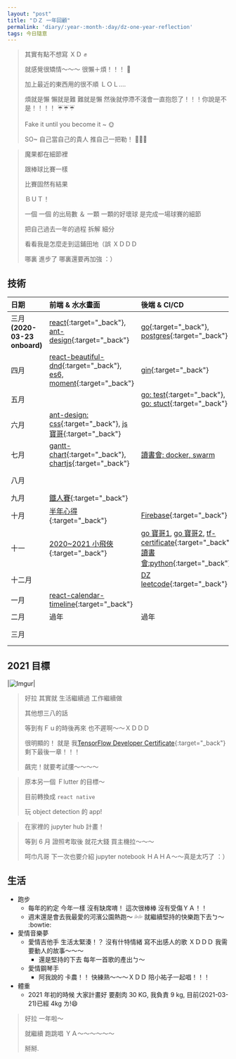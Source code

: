 ```yaml
---
layout: "post"
title: "ＤＺ 一年回顧"
permalink: 'diary/:year-:month-:day/dz-one-year-reflection'
tags: 今日隨意
---
```


>
> 其實有點不想寫 ＸＤ :fist:
>
> 就感覺很矯情～～～ 很懶＋煩！！！ :runner:
>
> 加上最近的東西用的很不順 ＬＯＬ....
>
> 煩就是懶 懶就是難 難就是懶 然後就停滯不淺會一直抱怨了！！！你說是不是！！！！  :umbrella::umbrella::umbrella:
>
> Fake it until you become it ~ :sun_with_face:
>
> SO~ 自己當自己的貴人 推自己一把勒！ :whale::whale::whale:
>


>
> 魔果都在細節裡
>
> 跟棒球比賽一樣
>
> 比賽固然有結果 
>
> ＢＵＴ！
>
> 一個 一個 的出局數 ＆ 一顆 一顆的好壞球 是完成一場球賽的細節
>
> 把自己過去一年的過程 拆解 細分 
>
> 看看我是怎麼走到這鋪田地（誤 ＸＤＤＤ
>
> 哪裏 進步了 哪裏還要再加強 ：）


## 技術 

|日期| 前端 & 水水畫面 | 後端 & CI/CD|工作筆記|
|:---|:---|:---|:---:|
|三月 **(2020-03-23 onboard)**| [react](https://yuting3656.github.io/yutingblog/blog/tag.html#react){:target="_back"}, [ant-design](https://yuting3656.github.io/yutingblog//react/react-ant-design){:target="_back"} | [go](https://yuting3656.github.io/yutingblog/blog/tag.html#go){:target="_back"}, [postgres](https://yuting3656.github.io/yutingblog//sql/postgres-commands){:target="_back"} ||
|四月| [react-beautiful-dnd](https://yuting3656.github.io/yutingblog//react/react-beautiful-dnd){:target="_back"}, [es6, moment](https://yuting3656.github.io/yutingblog//daily-programming/javascript-json-for-life){:target="_back"} | [gin](https://yuting3656.github.io/yutingblog//go/go-gin-xorm){:target="_back"}|[工作筆記 dz-01](https://yuting3656.github.io/yutingblog//work-note/dz-o1){:target="_back'}|
|五月|| [go: test](https://yuting3656.github.io/yutingblog//go/go-test-is-rock){:target="_back"}, [go: stuct](https://yuting3656.github.io/yutingblog/go/go-stucted-data){:target="_back"}||
|六月|[ant-design: css](https://hackmd.io/@0udF7NqaRtCpwXsfTascjQ/rkunemYpL#){:target="_back"}, [js 寶哥](https://yuting3656.github.io/yutingblog/daily-programming/javascript-core-concepts-and-es6){:target="_back"}||[作筆記 dz-02](https://yuting3656.github.io/yutingblog//work-note/dz-o2){:target="_back"}|
|七月|[gantt-chart](http://yuting3656.github.io/yutingblog/work-note/gantt-charts-lol){:target="_back"}, [chartjs](https://hackmd.io/@0udF7NqaRtCpwXsfTascjQ/rkofT_U-w){:target="_back"}| [讀書會: docker, swarm](http://yuting3656.github.io/yutingblog/blog/tag#docker)||
|八月|||[作筆記 dz-03](https://yuting3656.github.io/yutingblog//work-note/dz-o3){:target="_back"}|
|九月|[鐵人賽](https://yuting3656.github.io/yutingblog/blog/tag.html#2020-12th-ironman){:target="_back"}|||
|十月|[半年心得](https://yuting3656.github.io/yutingblog//diary/2020-10-25){:target="_back"}|[Firebase](https://yuting3656.github.io/yutingblog/work-note/i-love-firebase){:target="_back"}||
|十一|[2020~2021 小飛俠](https://yuting3656.github.io/yutingblog//diary/2020-11-28){:target="_back"}|[go 寶哥1](http://yuting3656.github.io/yutingblog/go/go-will-day-01), [go 寶哥2](http://yuting3656.github.io/yutingblog/go/go-will-day-02), [tf-certificate](https://yuting3656.github.io/yutingblog//blog/tag#coursera-tensorflow-developer-professional-certificate){:target="_back"}, [讀書會:python](https://yuting3656.github.io/yutingblog//blog/tag#python){:target="_back"}|[作筆記 dz-04](https://yuting3656.github.io/yutingblog//work-note/dz-o4){:target="_back"}|
|十二月||[DZ leetcode](https://yuting3656.github.io/yutingblog/blog/tag#leetcode){:target="_back"}||
|一月|[react-calendar-timeline](https://hackmd.io/@0udF7NqaRtCpwXsfTascjQ/BJxxjhEnD){:target="_back"}|||
|二月|過年|過年|過年|
|三月|||[作筆記 dz-05](https://yuting3656.github.io/yutingblog//work-note/dz-o5){:target="_back"}|

## 2021 目標

|![Imgur](https://i.imgur.com/HUGHmhA.jpg)|

> 好拉 其實就 生活繼續過 工作繼續做 
>
> 其他想三八的話
>
> 等到有Ｆｕ的時後再來 也不遲啊～～ＸＤＤＤ
>
> 很明顯的！ 就是 我[TensorFlow Developer Certificate](https://yuting3656.github.io/yutingblog//blog/tag#coursera-tensorflow-developer-professional-certificate){:target="_back"} 剩下最後一章！！！
>
> 飆完！就要考試摟～～～～

>
> 原本另一個 Ｆlutter 的目標～ 
>
> 目前轉換成 `react native`
>
> 玩 object detection 的 app!
>

> 在家裡的 jupyter hub 計畫！
>
> 等到 6 月 證照考取後 就花大錢 買主機拉～～～
>
> 呵巾凡哥 下一次也要介紹 jupyter notebook ＨＡＨＡ～～真是太巧了 ：） 
> 

## 生活

- 跑步
   - 每年的約定 今年一樣 沒有缺席唷！ 這次很棒棒 沒有受傷ＹＡ！！
   - 週末還是會去我最愛的河濱公園熱跑～ :sweat_drops::sweat_drops: 就繼續堅持的快樂跑下去ㄅ～ :bowtie:
- 愛情音樂夢
   - 愛情吉他手 生活太緊湊！？ 沒有什特情緒 寫不出感人的歌 ＸＤＤＤ 我需要動人的故事～～～
      - 還是堅持的下去 每年一首歌的產出ㄅ～
   - 愛情鋼琴手
      - 阿我說的 卡農！！ 快練熟～～～ＸＤＤ 陪小祐子一起唱！！！
 - 體重
    - 2021 年初的時候 大家計畫好 要剷肉 30 KG, 我負責 9 kg, 目前(2021-03-21)已經 4kg ㄌ!:smile:


> 好拉 一年啦～
> 
> 就繼續 跑跳唱 ＹＡ～～～～～～
>
> 掰掰.